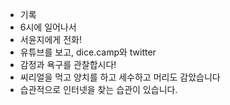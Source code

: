 - 기록
- 6시에 일어나서
- 서윤지에게 전화!
- 유튜브를 보고, dice.camp와 twitter
- 감정과 욕구를 관찰합시다!
- 씨리얼을 먹고 양치를 하고 세수하고 머리도 감았습니다
- 습관적으로 인터넷을 찾는 습관이 있습니다.